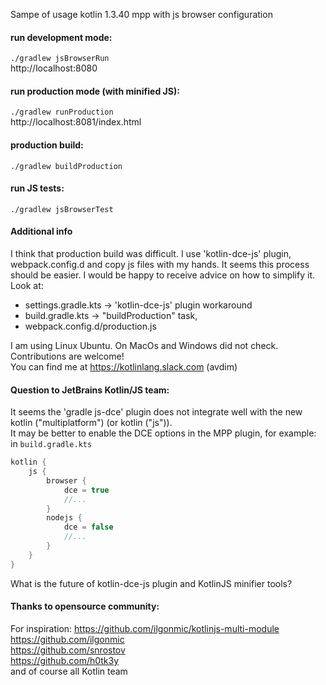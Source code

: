 Sampe of usage kotlin 1.3.40 mpp with js browser configuration
  
#### run development mode:  
`./gradlew jsBrowserRun`  
http://localhost:8080  
  
#### run production mode (with minified JS):  
`./gradlew runProduction`  
http://localhost:8081/index.html

#### production build:  
`./gradlew buildProduction`

#### run JS tests:
`./gradlew jsBrowserTest`  

#### Additional info      
I think that production build was difficult. I use 'kotlin-dce-js' plugin, webpack.config.d and copy js files with my hands. It seems this process should be easier. I would be happy to receive advice on how to simplify it.  
Look at:  
- settings.gradle.kts -> 'kotlin-dce-js' plugin workaround
- build.gradle.kts -> "buildProduction" task,  
- webpack.config.d/production.js  
  
  
I am using Linux Ubuntu. On MacOs and Windows did not check.  
Contributions are welcome!  
You can find me at https://kotlinlang.slack.com (avdim)  
  
#### Question to JetBrains Kotlin/JS team:
It seems the 'gradle js-dce' plugin does not integrate well with the new kotlin ("multiplatform") (or kotlin ("js")).  
It may be better to enable the DCE options in the MPP plugin, for example:  
in `build.gradle.kts`
```Kotlin
kotlin {
    js {
        browser {
            dce = true
            //...
        }
        nodejs {
            dce = false
            //...        
        }
    }
}
```
What is the future of kotlin-dce-js plugin and KotlinJS minifier tools?  
  
#### Thanks to opensource community:
For inspiration: https://github.com/ilgonmic/kotlinjs-multi-module  
https://github.com/ilgonmic  
https://github.com/snrostov  
https://github.com/h0tk3y  
and of course all Kotlin team  
